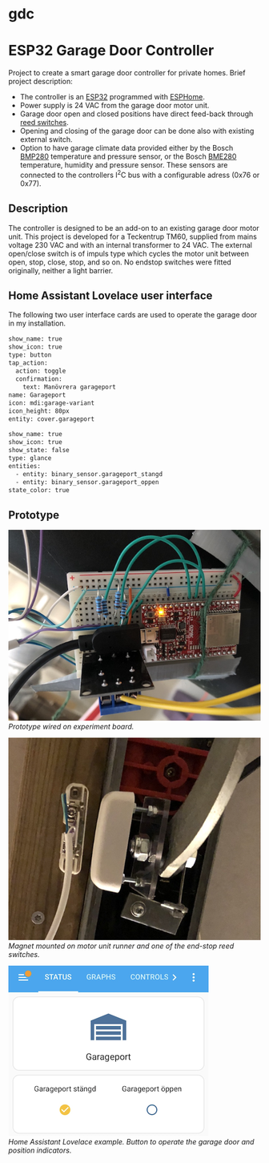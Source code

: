 # gdc
<!-- [![GitHub release (latest by date)](https://img.shields.io/github/v/release/jnasholm/gdc)](https://github.com/jnasholm/gdc/releases) -->
<!-- ![GitHub last commit](https://img.shields.io/github/last-commit/jnasholm/gdc) -->

# ESP32 Garage Door Controller

Project to create a smart garage door controller for private homes. Brief project description:

- The controller is an [ESP32](https://www.olimex.com/Products/IoT/ESP32/ESP32-DevKit-LiPo/open-source-hardware) programmed with [ESPHome](https://esphome.io/).
- Power supply is 24 VAC from the garage door motor unit.
- Garage door open and closed positions have direct feed-back through [reed switches](https://www.kjell.com/se/produkter/sakerhet-overvakning/larmsystem/detektorer-sensorer-ovriga-tillbehor/magnetkontakt-nc-p50500).
- Opening and closing of the garage door can be done also with existing external switch.
- Option to have garage climate data provided either by the Bosch [BMP280](https://www.bosch-sensortec.com/products/environmental-sensors/pressure-sensors/bmp280/) temperature and pressure sensor, or the Bosch [BME280](https://www.bosch-sensortec.com/products/environmental-sensors/humidity-sensors-bme280/) temperature, humidity and pressure sensor. These sensors are connected to the controllers I<sup>2</sup>C bus with a configurable adress (0x76 or 0x77).

## Description
The controller is designed to be an add-on to an existing garage door motor unit. This project is developed for a Teckentrup TM60, supplied from mains voltage 230 VAC and with an internal transformer to 24 VAC. The external open/close switch is of impuls type which cycles the motor unit between open, stop, close, stop, and so on. No endstop switches were fitted originally, neither a light barrier.

## Home Assistant Lovelace user interface

The following two user interface cards are used to operate the garage door in my installation.

```
show_name: true
show_icon: true
type: button
tap_action:
  action: toggle
  confirmation:
    text: Manövrera garageport
name: Garageport
icon: mdi:garage-variant
icon_height: 80px
entity: cover.garageport
```
```
show_name: true
show_icon: true
show_state: false
type: glance
entities:
  - entity: binary_sensor.garageport_stangd
  - entity: binary_sensor.garageport_oppen
state_color: true
```

## Prototype

![Prototype on experiment board](/images/breadboard_prototype.png)
<br>
*Prototype wired on experiment board.*

![Magnet and reed switch](/images/magnet_and_reed_switch.png)
<br>
*Magnet mounted on motor unit runner and one of the end-stop reed switches.*

![HASS UI](/images/hass_ui.png)
<br>
*Home Assistant Lovelace example. Button to operate the garage door and position indicators.*
